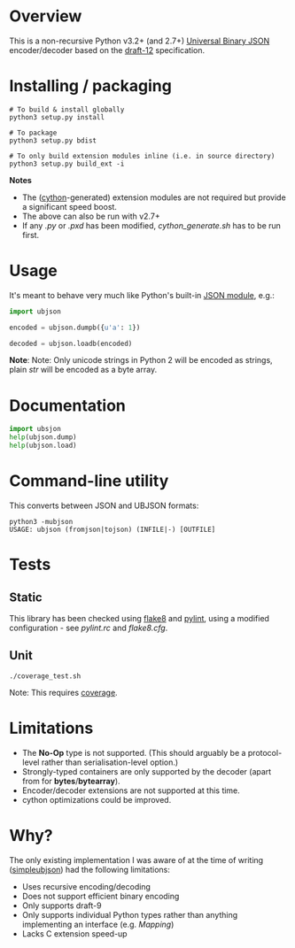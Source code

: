 # Overview

This is a non-recursive Python v3.2+ (and 2.7+) [Universal Binary JSON](http://ubjson.org) encoder/decoder based on the [draft-12](UBJSON-Specification.md) specification.


# Installing / packaging
```shell
# To build & install globally
python3 setup.py install

# To package
python3 setup.py bdist

# To only build extension modules inline (i.e. in source directory)
python3 setup.py build_ext -i
```
**Notes**
- The ([cython](http://cython.org)-generated) extension modules are not required but provide a significant speed boost.
- The above can also be run with v2.7+
- If any _.py_ or _.pxd_ has been modified, _cython_generate.sh_ has to be run first.


# Usage
It's meant to behave very much like Python's built-in [JSON module](https://docs.python.org/3/library/json.html), e.g.:
```python
import ubjson

encoded = ubjson.dumpb({u'a': 1})

decoded = ubjson.loadb(encoded)
```
**Note**: Note: Only unicode strings in Python 2 will be encoded as strings, plain *str* will be encoded as a byte array.


# Documentation
```python
import ubsjon
help(ubjson.dump)
help(ubjson.load)
```

# Command-line utility
This converts between JSON and UBJSON formats:
```shell
python3 -mubjson
USAGE: ubjson (fromjson|tojson) (INFILE|-) [OUTFILE]
```


# Tests

## Static
This library has been checked using [flake8](https://pypi.python.org/pypi/flake8) and [pylint](http://www.pylint.org), using a modified configuration - see _pylint.rc_ and _flake8.cfg_.

## Unit
```shell
./coverage_test.sh
```
Note: This requires [coverage](https://pypi.python.org/pypi/coverage).


# Limitations
- The **No-Op** type is not supported. (This should arguably be a protocol-level rather than serialisation-level option.)
- Strongly-typed containers are only supported by the decoder (apart from for **bytes**/**bytearray**).
- Encoder/decoder extensions are not supported at this time.
- cython optimizations could be improved.


# Why?
The only existing implementation I was aware of at the time of writing ([simpleubjson](https://github.com/brainwater/simpleubjson)) had the following limitations:
- Uses recursive encoding/decoding
- Does not support efficient binary encoding
- Only supports draft-9
- Only supports individual Python types rather than anything implementing an interface (e.g. _Mapping_)
- Lacks C extension speed-up
